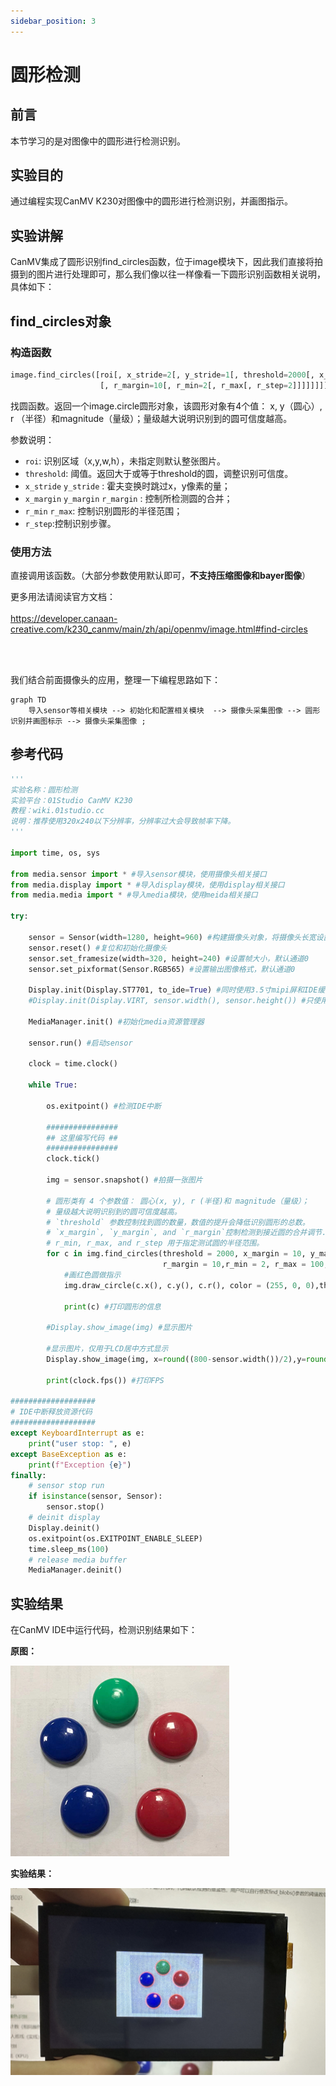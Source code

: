 ```yaml
---
sidebar_position: 3
---
```


# 圆形检测

## 前言
本节学习的是对图像中的圆形进行检测识别。

## 实验目的
通过编程实现CanMV K230对图像中的圆形进行检测识别，并画图指示。

## 实验讲解

CanMV集成了圆形识别find_circles函数，位于image模块下，因此我们直接将拍摄到的图片进行处理即可，那么我们像以往一样像看一下圆形识别函数相关说明，具体如下：


## find_circles对象

### 构造函数
```python
image.find_circles([roi[, x_stride=2[, y_stride=1[, threshold=2000[, x_margin=10[, y_margin=10
                    [, r_margin=10[, r_min=2[, r_max[, r_step=2]]]]]]]]]])
```
找圆函数。返回一个image.circle圆形对象，该圆形对象有4个值： x, y（圆心）, r （半径）和magnitude（量级）；量级越大说明识别到的圆可信度越高。

参数说明：
- `roi`: 识别区域（x,y,w,h），未指定则默认整张图片。
- `threshold`: 阈值。返回大于或等于threshold的圆，调整识别可信度。
- `x_stride`  `y_stride` : 霍夫变换时跳过x，y像素的量；
- `x_margin` `y_margin` `r_margin` : 控制所检测圆的合并；
- `r_min`  `r_max`: 控制识别圆形的半径范围；
- `r_step`:控制识别步骤。

### 使用方法

直接调用该函数。（大部分参数使用默认即可，**不支持压缩图像和bayer图像**）

更多用法请阅读官方文档：<br></br>
https://developer.canaan-creative.com/k230_canmv/main/zh/api/openmv/image.html#find-circles

<br></br>

我们结合前面摄像头的应用，整理一下编程思路如下：

```mermaid
graph TD
    导入sensor等相关模块 --> 初始化和配置相关模块  --> 摄像头采集图像 --> 圆形识别并画图标示 --> 摄像头采集图像 ;
```

## 参考代码

```python
'''
实验名称：圆形检测
实验平台：01Studio CanMV K230
教程：wiki.01studio.cc
说明：推荐使用320x240以下分辨率，分辨率过大会导致帧率下降。
'''

import time, os, sys

from media.sensor import * #导入sensor模块，使用摄像头相关接口
from media.display import * #导入display模块，使用display相关接口
from media.media import * #导入media模块，使用meida相关接口

try:

    sensor = Sensor(width=1280, height=960) #构建摄像头对象，将摄像头长宽设置为4:3
    sensor.reset() #复位和初始化摄像头
    sensor.set_framesize(width=320, height=240) #设置帧大小，默认通道0
    sensor.set_pixformat(Sensor.RGB565) #设置输出图像格式，默认通道0

    Display.init(Display.ST7701, to_ide=True) #同时使用3.5寸mipi屏和IDE缓冲区显示图像，800x480分辨率
    #Display.init(Display.VIRT, sensor.width(), sensor.height()) #只使用IDE缓冲区显示图像

    MediaManager.init() #初始化media资源管理器

    sensor.run() #启动sensor

    clock = time.clock()

    while True:

        os.exitpoint() #检测IDE中断

        ################
        ## 这里编写代码 ##
        ################
        clock.tick()

        img = sensor.snapshot() #拍摄一张图片

        # 圆形类有 4 个参数值： 圆心(x, y), r (半径)和 magnitude（量级）；
        # 量级越大说明识别到的圆可信度越高。
        # `threshold` 参数控制找到圆的数量，数值的提升会降低识别圆形的总数。
        # `x_margin`, `y_margin`, and `r_margin`控制检测到接近圆的合并调节.
        # r_min, r_max, and r_step 用于指定测试圆的半径范围。
        for c in img.find_circles(threshold = 2000, x_margin = 10, y_margin= 10,
                                  r_margin = 10,r_min = 2, r_max = 100, r_step = 2):
            #画红色圆做指示
            img.draw_circle(c.x(), c.y(), c.r(), color = (255, 0, 0),thickness=2)

            print(c) #打印圆形的信息

        #Display.show_image(img) #显示图片

        #显示图片，仅用于LCD居中方式显示
        Display.show_image(img, x=round((800-sensor.width())/2),y=round((480-sensor.height())/2))

        print(clock.fps()) #打印FPS

###################
# IDE中断释放资源代码
###################
except KeyboardInterrupt as e:
    print("user stop: ", e)
except BaseException as e:
    print(f"Exception {e}")
finally:
    # sensor stop run
    if isinstance(sensor, Sensor):
        sensor.stop()
    # deinit display
    Display.deinit()
    os.exitpoint(os.EXITPOINT_ENABLE_SLEEP)
    time.sleep_ms(100)
    # release media buffer
    MediaManager.deinit()
```

## 实验结果

在CanMV IDE中运行代码，检测识别结果如下：

**原图：**

![circles](./img/find_circles/find_circles1.png)

**实验结果：**

![circles](./img/find_circles/find_circles2.png)
